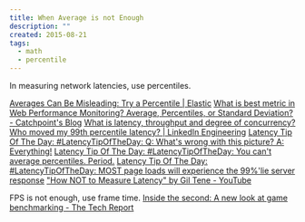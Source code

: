 ```yaml
---
title: When Average is not Enough
description: ""
created: 2015-08-21
tags:
  - math
  - percentile
---
```


In measuring network latencies, use percentiles.

[Averages Can Be Misleading: Try a Percentile | Elastic](https://www.elastic.co/blog/averages-can-dangerous-use-percentile)
[What is best metric in Web Performance Monitoring? Average, Percentiles, or Standard Deviation? - Catchpoint's Blog](http://blog.catchpoint.com/2010/09/02/web_performance_metrics_best/)
[What is latency, throughput and degree of concurrency?](http://vanillajava.blogspot.hk/2012/04/what-is-latency-throughput-and-degree.html)
[Who moved my 99th percentile latency? | LinkedIn Engineering](https://engineering.linkedin.com/performance/who-moved-my-99th-percentile-latency)
[Latency Tip Of The Day: #LatencyTipOfTheDay: Q: What's wrong with this picture? A: Everything!](http://latencytipoftheday.blogspot.hk/2014/06/latencytipoftheday-q-whats-wrong-with_21.html)
[Latency Tip Of The Day: #LatencyTipOfTheDay: You can't average percentiles. Period.](http://latencytipoftheday.blogspot.hk/2014/06/latencytipoftheday-you-cant-average.html)
[Latency Tip Of The Day: #LatencyTipOfTheDay: MOST page loads will experience the 99%'lie server response](http://latencytipoftheday.blogspot.hk/2014/06/latencytipoftheday-most-page-loads.html)
["How NOT to Measure Latency" by Gil Tene - YouTube](https://www.youtube.com/watch?v=lJ8ydIuPFeU)

FPS is not enough, use frame time.
[Inside the second: A new look at game benchmarking - The Tech Report](http://techreport.com/review/21516/inside-the-second-a-new-look-at-game-benchmarking)

